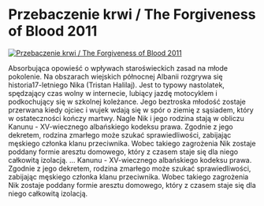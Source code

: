 Przebaczenie krwi / The Forgiveness of Blood 2011 
=============
[![Przebaczenie krwi / The Forgiveness of Blood 2011 ](http://vidos.pl/images/player.gif)](http://vidos.pl/przebaczenie-krwi-the-forgiveness-of-blood-2011)

 Absorbująca opowieść o wpływach staroświeckich zasad na młode pokolenie. Na obszarach wiejskich północnej Albanii rozgrywa się historia17-letniego Nika (Tristan Halilaj). Jest to typowy nastolatek, spędzający czas wolny w internecie, lubiący jazdę motocyklem i podkochujący się w szkolnej koleżance. Jego beztroska młodość zostaje przerwana kiedy ojciec i wujek wdają się w spór o ziemię z sąsiadem, który w ostateczności kończy martwy. Nagle Nik i jego rodzina stają w obliczu Kanunu - XV-wiecznego albańskiego kodeksu prawa. Zgodnie z jego dekretem, rodzina zmarłego może szukać sprawiedliwości, zabijając męskiego członka klanu przeciwnika. Wobec takiego zagrożenia Nik zostaje poddany formie aresztu domowego, który z czasem staje się dla niego całkowitą izolacją.   ... Kanunu - XV-wiecznego albańskiego kodeksu prawa. Zgodnie z jego dekretem, rodzina zmarłego może szukać sprawiedliwości, zabijając męskiego członka klanu przeciwnika. Wobec takiego zagrożenia Nik zostaje poddany formie aresztu domowego, który z czasem staje się dla niego całkowitą izolacją.
